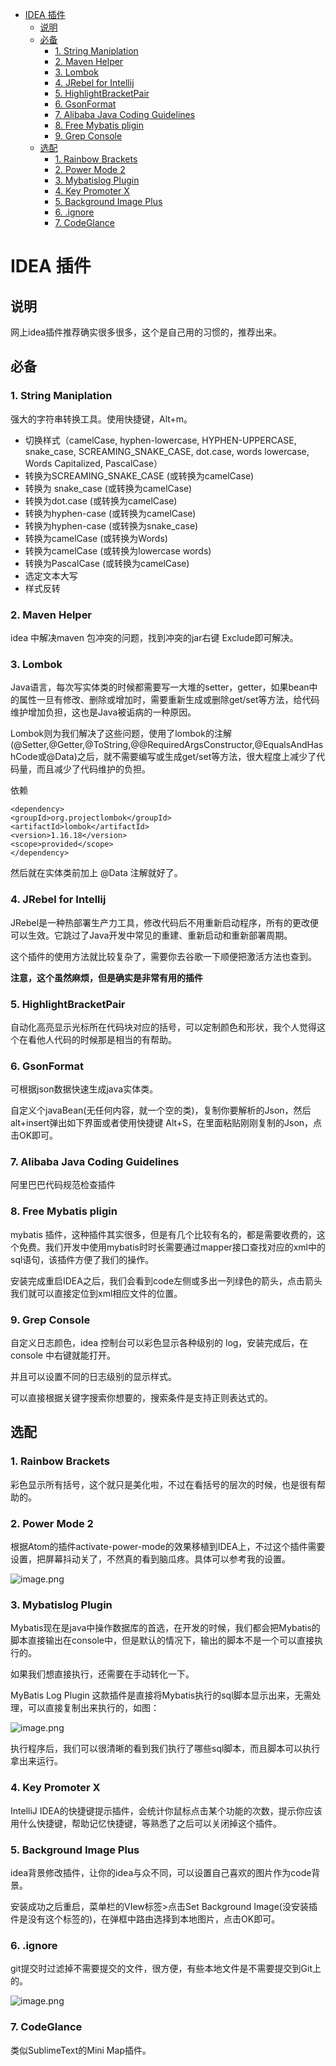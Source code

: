 <!-- TOC -->

- [IDEA 插件](#idea-%E6%8F%92%E4%BB%B6)
  - [说明](#%E8%AF%B4%E6%98%8E)
  - [必备](#%E5%BF%85%E5%A4%87)
    - [1. String Maniplation](#1-string-maniplation)
    - [2. Maven Helper](#2-maven-helper)
    - [3. Lombok](#3-lombok)
    - [4. JRebel for Intellij](#4-jrebel-for-intellij)
    - [5. HighlightBracketPair](#5-highlightbracketpair)
    - [6. GsonFormat](#6-gsonformat)
    - [7. Alibaba Java Coding Guidelines](#7-alibaba-java-coding-guidelines)
    - [8. Free Mybatis pligin](#8-free-mybatis-pligin)
    - [9. Grep Console](#9-grep-console)
  - [选配](#%E9%80%89%E9%85%8D)
    - [1. Rainbow Brackets](#1-rainbow-brackets)
    - [2. Power Mode 2](#2-power-mode-2)
    - [3. Mybatislog Plugin](#3-mybatislog-plugin)
    - [4. Key Promoter X](#4-key-promoter-x)
    - [5. Background Image Plus](#5-background-image-plus)
    - [6. .ignore](#6-ignore)
    - [7. CodeGlance](#7-codeglance)

<!-- /TOC -->

# IDEA 插件

## 说明

网上idea插件推荐确实很多很多，这个是自己用的习惯的，推荐出来。

## 必备

### 1. String Maniplation

强大的字符串转换工具。使用快捷键，Alt+m。

*  切换样式（camelCase, hyphen-lowercase, HYPHEN-UPPERCASE, snake_case, SCREAMING_SNAKE_CASE, dot.case, words lowercase, Words Capitalized, PascalCase）
*  转换为SCREAMING_SNAKE_CASE (或转换为camelCase)
*  转换为 snake_case (或转换为camelCase)
*  转换为dot.case (或转换为camelCase)
*  转换为hyphen-case (或转换为camelCase)
*  转换为hyphen-case (或转换为snake_case)
*  转换为camelCase (或转换为Words)
*  转换为camelCase (或转换为lowercase words)
*  转换为PascalCase (或转换为camelCase)
*  选定文本大写
*  样式反转

### 2. Maven Helper

idea 中解决maven 包冲突的问题，找到冲突的jar右键 Exclude即可解决。

### 3. Lombok

Java语言，每次写实体类的时候都需要写一大堆的setter，getter，如果bean中的属性一旦有修改、删除或增加时，需要重新生成或删除get/set等方法，给代码维护增加负担，这也是Java被诟病的一种原因。

Lombok则为我们解决了这些问题，使用了lombok的注解(@Setter,@Getter,@ToString,@@RequiredArgsConstructor,@EqualsAndHashCode或@Data)之后，就不需要编写或生成get/set等方法，很大程度上减少了代码量，而且减少了代码维护的负担。

依赖

```
<dependency>
<groupId>org.projectlombok</groupId>
<artifactId>lombok</artifactId>
<version>1.16.18</version>
<scope>provided</scope>
</dependency>
```
然后就在实体类前加上 @Data 注解就好了。

### 4. JRebel for Intellij

JRebel是一种热部署生产力工具，修改代码后不用重新启动程序，所有的更改便可以生效。它跳过了Java开发中常见的重建、重新启动和重新部署周期。

这个插件的使用方法就比较复杂了，需要你去谷歌一下顺便把激活方法也查到。

**注意，这个虽然麻烦，但是确实是非常有用的插件**

### 5. HighlightBracketPair

自动化高亮显示光标所在代码块对应的括号，可以定制颜色和形状，我个人觉得这个在看他人代码的时候那是相当的有帮助。

### 6. GsonFormat

可根据json数据快速生成java实体类。

自定义个javaBean(无任何内容，就一个空的类)，复制你要解析的Json，然后alt+insert弹出如下界面或者使用快捷键 Alt+S，在里面粘贴刚刚复制的Json，点击OK即可。

### 7. Alibaba Java Coding Guidelines

阿里巴巴代码规范检查插件

### 8. Free Mybatis pligin

mybatis 插件，这种插件其实很多，但是有几个比较有名的，都是需要收费的，这个免费。我们开发中使用mybatis时时长需要通过mapper接口查找对应的xml中的sql语句，该插件方便了我们的操作。

安装完成重启IDEA之后，我们会看到code左侧或多出一列绿色的箭头，点击箭头我们就可以直接定位到xml相应文件的位置。

### 9. Grep Console

自定义日志颜色，idea 控制台可以彩色显示各种级别的 log，安装完成后，在 console 中右键就能打开。

并且可以设置不同的日志级别的显示样式。

可以直接根据关键字搜索你想要的，搜索条件是支持正则表达式的。

## 选配

### 1. Rainbow Brackets

彩色显示所有括号，这个就只是美化啦，不过在看括号的层次的时候，也是很有帮助的。

### 2. Power Mode 2

根据Atom的插件activate-power-mode的效果移植到IDEA上，不过这个插件需要设置，把屏幕抖动关了，不然真的看到脑瓜疼。具体可以参考我的设置。

![image.png](https://upload-images.jianshu.io/upload_images/11571828-a096ef9a9e0eba3e.png?imageMogr2/auto-orient/strip%7CimageView2/2/w/1240)

### 3. Mybatislog Plugin

Mybatis现在是java中操作数据库的首选，在开发的时候，我们都会把Mybatis的脚本直接输出在console中，但是默认的情况下，输出的脚本不是一个可以直接执行的。

如果我们想直接执行，还需要在手动转化一下。

MyBatis Log Plugin 这款插件是直接将Mybatis执行的sql脚本显示出来，无需处理，可以直接复制出来执行的，如图：

![image.png](https://upload-images.jianshu.io/upload_images/11571828-a841df6d0f3efa4c.png?imageMogr2/auto-orient/strip%7CimageView2/2/w/1240)

执行程序后，我们可以很清晰的看到我们执行了哪些sql脚本，而且脚本可以执行拿出来运行。

### 4. Key Promoter X

IntelliJ IDEA的快捷键提示插件，会统计你鼠标点击某个功能的次数，提示你应该用什么快捷键，帮助记忆快捷键，等熟悉了之后可以关闭掉这个插件。

### 5. Background Image Plus

idea背景修改插件，让你的idea与众不同，可以设置自己喜欢的图片作为code背景。

安装成功之后重启，菜单栏的VIew标签>点击Set Background Image(没安装插件是没有这个标签的)，在弹框中路由选择到本地图片，点击OK即可。

### 6. .ignore

git提交时过滤掉不需要提交的文件，很方便，有些本地文件是不需要提交到Git上的。

![image.png](https://upload-images.jianshu.io/upload_images/11571828-6ad2e47da1b0c0ca.png?imageMogr2/auto-orient/strip%7CimageView2/2/w/1240)

### 7. CodeGlance

类似SublimeText的Mini Map插件。